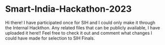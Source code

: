 # Smart-India-Hackathon-2023
Hi there! I have participated once for SIH and I could only make it through the Internal Hackthon. Any related files that can be publicly available, I have uploaded it here!! Feel free to check it out and comment what changes I could have made for selection to SIH Finals.

